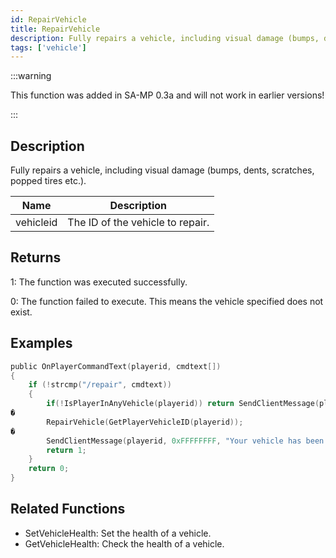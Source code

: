 ```yaml
---
id: RepairVehicle
title: RepairVehicle
description: Fully repairs a vehicle, including visual damage (bumps, dents, scratches, popped tires etc.
tags: ['vehicle']
---
```


<TagLinks />

:::warning

This function was added in SA-MP 0.3a and will not work in earlier versions!

:::

## Description

Fully repairs a vehicle, including visual damage (bumps, dents, scratches, popped tires etc.).


| Name | Description |
|------|-------------|
|vehicleid | The ID of the vehicle to repair.|


## Returns

 1: The function was executed successfully. 

 0: The function failed to execute. This means the vehicle specified does not exist.


## Examples


```c
public OnPlayerCommandText(playerid, cmdtext[])
{
    if (!strcmp("/repair", cmdtext))
    {
        if(!IsPlayerInAnyVehicle(playerid)) return SendClientMessage(playerid, 0xFFFFFFFF, "You are not in a vehicle!");
�
        RepairVehicle(GetPlayerVehicleID(playerid));
�
        SendClientMessage(playerid, 0xFFFFFFFF, "Your vehicle has been repaired!");
        return 1;
    }
    return 0;
}
```


## Related Functions


-  SetVehicleHealth: Set the health of a vehicle.
-  GetVehicleHealth: Check the health of a vehicle.